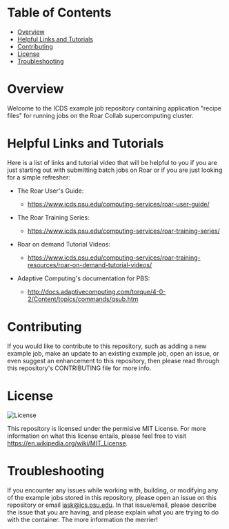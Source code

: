# Table of Contents

* [Overview](#overview)
* [Helpful Links and Tutorials](#helpful-links-and-tutorials)
* [Contributing](#contributing)
* [License](#license)
* [Troubleshooting](#troubleshooting)

# Overview

Welcome to the ICDS example job repository containing application "recipe files" for running jobs on the Roar Collab supercomputing cluster.

# Helpful Links and Tutorials

Here is a list of links and tutorial video that will be helpful to you if you are just starting out with submitting batch jobs on Roar or if you are just looking for a simple refresher:

* The Roar User's Guide:

  * https://www.icds.psu.edu/computing-services/roar-user-guide/

* The Roar Training Series:

  * https://www.icds.psu.edu/computing-services/roar-training-series/

* Roar on demand Tutorial Videos:

  * https://www.icds.psu.edu/computing-services/roar-training-resources/roar-on-demand-tutorial-videos/

* Adaptive Computing's documentation for PBS:

  * http://docs.adaptivecomputing.com/torque/4-0-2/Content/topics/commands/qsub.htm

# Contributing

If you would like to contribute to this repository, such as adding a new example job, make an update to an existing example job, open an issue, or even suggest an enhancement to this repository, then please read through this repository's CONTRIBUTING file for more info.


# License

![License](https://img.shields.io/badge/license-MIT-brightgreen)

This repository is licensed under the permisive MIT License. For more information on what this license entails, please feel free to visit https://en.wikipedia.org/wiki/MIT_License.

# Troubleshooting

If you encounter any issues while working with, building, or modifying any of the example jobs stored in this repository, please open an issue on this repository or email iask@ics.psu.edu. In that issue/email, please describe the issue that you are having, and please explain what you are trying to do with the container. The more information the merrier!
